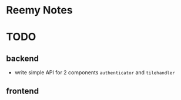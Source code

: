 # Reemy Notes

# TODO

## backend

- write simple API for 2 components `authenticator` and `tilehandler`

## frontend

